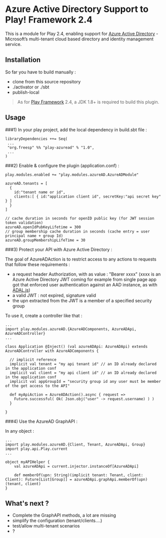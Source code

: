 # Azure Active Directory Support to Play! Framework 2.4

This is a module for Play 2.4, enabling support for [Azure Active Directory](https://azure.microsoft.com/en-us/documentation/articles/active-directory-whatis/) - Microsoft’s multi-tenant cloud based directory and identity management service.

## Installation

So far you have to build manually :

- clone from this source repository
- ./activator or ./sbt
- publish-local

> As for [Play Framework](http://playframework.com/) 2.4, a JDK 1.8+ is required to build this plugin.

## Usage

###1) In your play project, add the local dependency in build.sbt file :

    libraryDependencies ++= Seq(
     ...
     "org.freesp" %% "play-azuread" % "1.0",
     ...
    )

###2) Enable & configure the plugin (application.conf) :

    play.modules.enabled += "play.modules.azureAD.AzureADModule"

    azureAD.tenants = [
      {
        id:"tenant name or id",
        clients:[ { id:"application client id", secretKey:"api secret key" } ]
      }
    ]

    // cache duration in seconds for openID public key (for JWT session token validation)
    azureAD.openIdPubKeyLifetime = 300
    // group membership cache duration in seconds (cache entry = user principal name + group Id)
    azureAD.groupMembershipLifeTime = 30


###3) Protect your API with Azure Active Directory :

The goal of AzureADAction is to restrict access to any actions to requests that follow these requirements :

 - a request header Authorization, with as value : "Bearer xxxx" (xxxx is an Azure Active Directory JWT coming for example from single page app got that enforced user authentication against an AAD instance, as with [ADAL.js](https://github.com/AzureAD/azure-activedirectory-library-for-js))
 - a valid JWT : not expired, signature valid
 - the upn extracted from the JWT is a member of a specified security group

To use it, create a controller like that :

    ...
    import play.modules.azureAD.{AzureADComponents, AzureADApi, AzureADController}
    ...

    class Application @Inject() (val azureADApi: AzureADApi) extends AzureADController with AzureADComponents {

      // implicit reference
      implicit val tenant = "my api tenant id" // an ID already declared in the application conf
      implicit val client = "my api client id" // an ID already declared in the application conf
      implicit val appGroupId = "security group id any user must be member of the get access to the API"

      def myApiAction = AzureADAction().async { request =>
        Future.successful( Ok( Json.obj("user" -> request.username) ) )
      }

    }

###4) Use the AzureAD GraphAPI :

In any object :

    ...
    import play.modules.azureAD.{Client, Tenant, AzureADApi, Group}
    import play.api.Play.current
    ...

    object myAPIHelper {
        val azureADApi = current.injector.instanceOf[AzureADApi]

        def memberOf(upn: String)(implicit tenant: Tenant, client: Client): Future[List[Group]] = azureADApi.graphApi.memberOf(upn)(tenant, client)
    }


## What's next ?

- Complete the GraphAPI methods, a lot are missing
- simplify the configuration (tenant/clients....)
- test/allow multi-tenant scenarios
- ?

